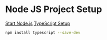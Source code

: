 # Node JS Project Setup 
[Start Node.js](https://medium.com/@feelwjd/start-node-js-8ab735822f5e)
[TypeScript Setup](https://medium.com/@feelwjd/start-node-js-8ab735822f5e)

```bash
npm install typescript --save-dev
```
